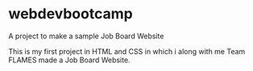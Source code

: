 # webdevbootcamp
A project to make a sample Job Board Website 

This is my first project in HTML and CSS in which i along with me Team FLAMES made a Job Board Website.
